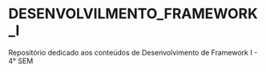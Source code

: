 # DESENVOLVILMENTO_FRAMEWORK_I
Repositório dedicado aos conteúdos de Desenvolvimento de Framework I - 4° SEM
